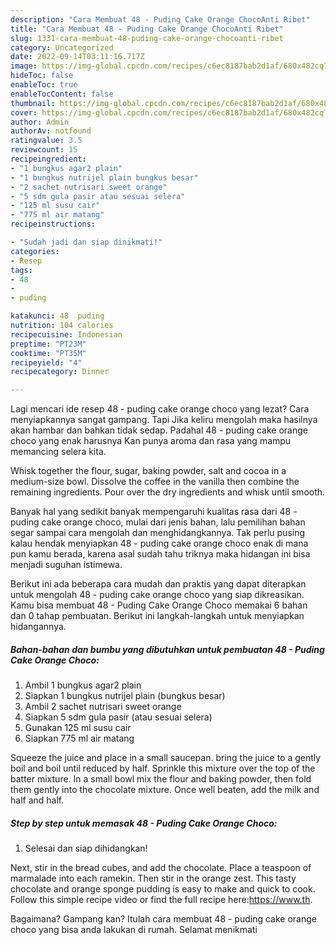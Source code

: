 ```yaml
---
description: "Cara Membuat 48 - Puding Cake Orange ChocoAnti Ribet"
title: "Cara Membuat 48 - Puding Cake Orange ChocoAnti Ribet"
slug: 1331-cara-membuat-48-puding-cake-orange-chocoanti-ribet
category: Uncategorized
date: 2022-09-14T03:11:16.717Z
image: https://img-global.cpcdn.com/recipes/c6ec8187bab2d1af/680x482cq70/48-puding-cake-orange-choco-foto-resep-utama.jpg
hideToc: false
enableToc: true
enableTocContent: false
thumbnail: https://img-global.cpcdn.com/recipes/c6ec8187bab2d1af/680x482cq70/48-puding-cake-orange-choco-foto-resep-utama.jpg
cover: https://img-global.cpcdn.com/recipes/c6ec8187bab2d1af/680x482cq70/48-puding-cake-orange-choco-foto-resep-utama.jpg
author: Admin
authorAv: notfound
ratingvalue: 3.5
reviewcount: 15
recipeingredient:
- "1 bungkus agar2 plain"
- "1 bungkus nutrijel plain bungkus besar"
- "2 sachet nutrisari sweet orange"
- "5 sdm gula pasir atau sesuai selera"
- "125 ml susu cair"
- "775 ml air matang"
recipeinstructions:

- "Sudah jadi dan siap dinikmati!"
categories:
- Resep
tags:
- 48
- 
- puding

katakunci: 48  puding 
nutrition: 104 calories
recipecuisine: Indonesian
preptime: "PT23M"
cooktime: "PT35M"
recipeyield: "4"
recipecategory: Dinner

---
```



Lagi mencari ide resep 48 - puding cake orange choco yang lezat? Cara menyiapkannya sangat gampang. Tapi Jika keliru mengolah maka hasilnya akan hambar dan bahkan tidak sedap. Padahal 48 - puding cake orange choco yang enak harusnya Kan punya aroma dan rasa yang mampu memancing selera kita.


Whisk together the flour, sugar, baking powder, salt and cocoa in a medium-size bowl. Dissolve the coffee in the vanilla then combine the remaining ingredients. Pour over the dry ingredients and whisk until smooth.

Banyak hal yang sedikit banyak mempengaruhi kualitas rasa dari 48 - puding cake orange choco, mulai dari jenis bahan, lalu pemilihan bahan segar sampai cara mengolah dan menghidangkannya. Tak perlu pusing kalau hendak menyiapkan 48 - puding cake orange choco enak di mana pun kamu berada, karena asal sudah tahu triknya maka hidangan ini bisa menjadi suguhan istimewa.


Berikut ini ada beberapa cara mudah dan praktis yang dapat diterapkan untuk mengolah 48 - puding cake orange choco yang siap dikreasikan. Kamu bisa membuat 48 - Puding Cake Orange Choco memakai 6 bahan dan 0 tahap pembuatan. Berikut ini langkah-langkah untuk menyiapkan hidangannya.

<!--inarticleads1-->

##### Bahan-bahan dan bumbu yang dibutuhkan untuk pembuatan 48 - Puding Cake Orange Choco:

1. Ambil 1 bungkus agar2 plain
1. Siapkan 1 bungkus nutrijel plain (bungkus besar)
1. Ambil 2 sachet nutrisari sweet orange
1. Siapkan 5 sdm gula pasir (atau sesuai selera)
1. Gunakan 125 ml susu cair
1. Siapkan 775 ml air matang


Squeeze the juice and place in a small saucepan. bring the juice to a gently boil and boil until reduced by half. Sprinkle this mixture over the top of the batter mixture. In a small bowl mix the flour and baking powder, then fold them gently into the chocolate mixture. Once well beaten, add the milk and half and half. 

<!--inarticleads2-->

##### Step by step untuk memasak 48 - Puding Cake Orange Choco:


1. Selesai dan siap dihidangkan!

Next, stir in the bread cubes, and add the chocolate. Place a teaspoon of marmalade into each ramekin. Then stir in the orange zest. This tasty chocolate and orange sponge pudding is easy to make and quick to cook. Follow this simple recipe video or find the full recipe here:https://www.th. 

Bagaimana? Gampang kan? Itulah cara membuat 48 - puding cake orange choco yang bisa anda lakukan di rumah. Selamat menikmati
